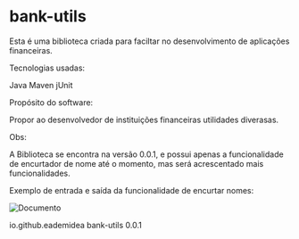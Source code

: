 # bank-utils 

Esta é uma biblioteca criada para faciltar no desenvolvimento de aplicações financeiras.

Tecnologias usadas:

Java
Maven
jUnit

Propósito do software:

Propor ao desenvolvedor de instituições financeiras utilidades diverasas.

Obs: 

A Biblioteca se encontra na versão 0.0.1, e possui apenas a funcionalidade de encurtador de nome até o momento, mas será acrescentado
mais funcionalidades.

Exemplo de entrada e saída da funcionalidade de encurtar nomes:

![Documento](https://i.postimg.cc/6QTMD0Qj/Screenshot-from-2023-02-04-11-50-44.png)


<dependency>
  <groupId>io.github.eademidea</groupId>
  <artifactId>bank-utils</artifactId>
  <version>0.0.1</version>
</dependency>
